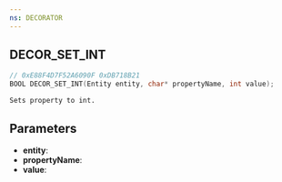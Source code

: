 ```yaml
---
ns: DECORATOR
---
```

## DECOR_SET_INT

```c
// 0xE88F4D7F52A6090F 0xDB718B21
BOOL DECOR_SET_INT(Entity entity, char* propertyName, int value);
```

```
Sets property to int.
```

## Parameters
* **entity**:
* **propertyName**:
* **value**:
